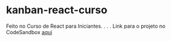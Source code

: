 # kanban-react-curso

Feito no Curso de React para Iniciantes.
.
.
.
Link para o projeto no CodeSandbox [aqui](https://rrmpll.csb.app/)
